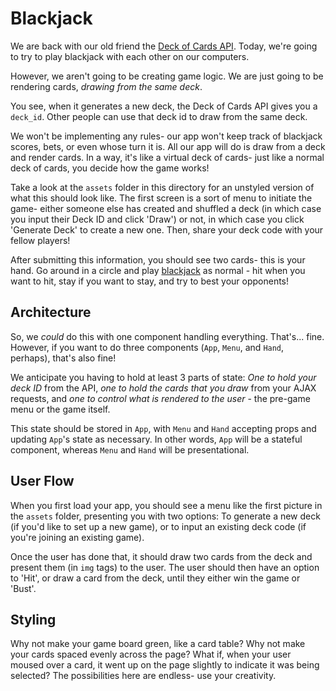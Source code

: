 # Blackjack

We are back with our old friend the [Deck of Cards API](https://deckofcardsapi.com/). Today, we're going to try to play blackjack with each other on our computers.

However, we aren't going to be creating game logic. We are just going to be rendering cards, _drawing from the same deck_.

You see, when it generates a new deck, the Deck of Cards API gives you a `deck_id`. Other people can use that deck id to draw from the same deck.

We won't be implementing any rules- our app won't keep track of blackjack scores, bets, or even whose turn it is. All our app will do is draw from a deck and render cards. In a way, it's like a virtual deck of cards- just like a normal deck of cards, you decide how the game works!

Take a look at the `assets` folder in this directory for an unstyled version of what this should look like. The first screen is a sort of menu to initiate the game- either someone else has created and shuffled a deck (in which case you input their Deck ID and click 'Draw') or not, in which case you click 'Generate Deck' to create a new one. Then, share your deck code with your fellow players!

After submitting this information, you should see two cards- this is your hand. Go around in a circle and play [blackjack](https://en.wikipedia.org/wiki/Blackjack) as normal - hit when you want to hit, stay if you want to stay, and try to best your opponents!

## Architecture

So, we _could_ do this with one component handling everything. That's... fine. However, if you want to do three components (`App`, `Menu`, and `Hand`, perhaps), that's also fine!

We anticipate you having to hold at least 3 parts of state: *One to hold your deck ID* from the API, *one to hold the cards that you draw* from your AJAX requests, and *one to control what is rendered to the user* - the pre-game menu or the game itself.

This state should be stored in `App`, with `Menu` and `Hand` accepting props and updating `App`'s state as necessary. In other words, `App` will be a stateful component, whereas `Menu` and `Hand` will be presentational.

## User Flow

When you first load your app, you should see a menu like the first picture in the `assets` folder, presenting you with two options: To generate a new deck (if you'd like to set up a new game), or to input an existing deck code (if you're joining an existing game).

Once the user has done that, it should draw two cards from the deck and present them (in `img` tags) to the user. The user should then have an option to 'Hit', or draw a card from the deck, until they either win the game or 'Bust'.

## Styling

Why not make your game board green, like a card table? Why not make your cards spaced evenly across the page? What if, when your user moused over a card, it went up on the page slightly to indicate it was being selected? The possibilities here are endless- use your creativity.
